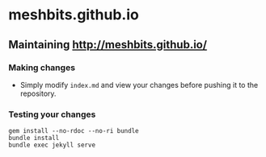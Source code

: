 # meshbits.github.io

## Maintaining http://meshbits.github.io/

### Making changes

- Simply modify `index.md` and view your changes before pushing it to the repository.


### Testing your changes

```
gem install --no-rdoc --no-ri bundle
bundle install
bundle exec jekyll serve
```

